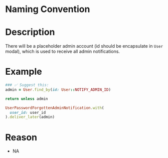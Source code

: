 # Naming Convention
# Description
There will be a placeholder admin account (id should be encapsulate in `User` modal), which is used to receive all admin notifications.

# Example
```ruby
### ✅ Suggest this:
admin = User.find_by(id: User::NOTIFY_ADMIN_ID)

return unless admin

UserPasswordForgottenAdminNotification.with(
  user_id: user_id
).deliver_later(admin)
```

# Reason
- NA
